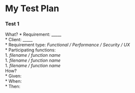 # My Test Plan
### Test 1
What?
    * Requirement: _____  
    * Client: _____  
    * Requirement type: _Functional / Performance / Security / UX_  
    * Participating functions:  
        1. _filename / function name_  
        1. _filename / function name_  
        1. _filename / function name_  
How?  
    * Given:  
    * When:  
    * Then:  
